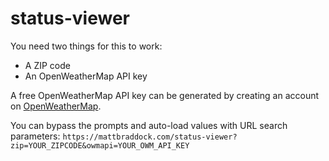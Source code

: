 # status-viewer

You need two things for this to work:

* A ZIP code
* An OpenWeatherMap API key

A free OpenWeatherMap API key can be generated by creating an account on [OpenWeatherMap](https://openweathermap.org/appid).

You can bypass the prompts and auto-load values with URL search parameters: `https://mattbraddock.com/status-viewer?zip=YOUR_ZIPCODE&owmapi=YOUR_OWM_API_KEY`